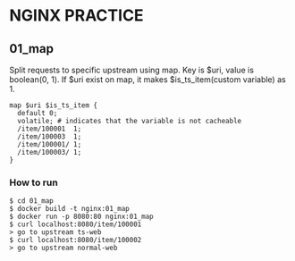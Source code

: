 # NGINX PRACTICE

## 01_map

Split requests to specific upstream using map.
Key is $uri, value is boolean(0, 1).
If $uri exist on map, it makes $is_ts_item(custom variable) as 1.

```
map $uri $is_ts_item {
  default 0;
  volatile; # indicates that the variable is not cacheable
  /item/100001  1;
  /item/100003  1;
  /item/100001/ 1;
  /item/100003/ 1;
}
```


### How to run
```
$ cd 01_map
$ docker build -t nginx:01_map
$ docker run -p 8080:80 nginx:01_map
$ curl localhost:8080/item/100001
> go to upstream ts-web
$ curl localhost:8080/item/100002
> go to upstream normal-web
```

